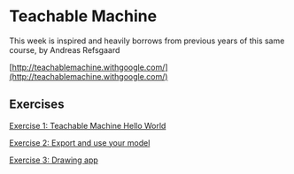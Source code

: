 # Teachable Machine

This week is inspired and heavily borrows from previous years of this same course, by Andreas Refsgaard

[http://teachablemachine.withgoogle.com/](http://teachablemachine.withgoogle.com/)

## Exercises

[Exercise 1: Teachable Machine Hello World](/modules/module1-teachable-machine/exercise1-teachable-machine-image-project.md)

[Exercise 2: Export and use your model](/modules/module1-teachable-machine/exercise2-export-and-use-model.md)

[Exercise 3: Drawing app](/modules//module1-teachable-machine/exercise3-your-first-teachable-machine-app.md)

